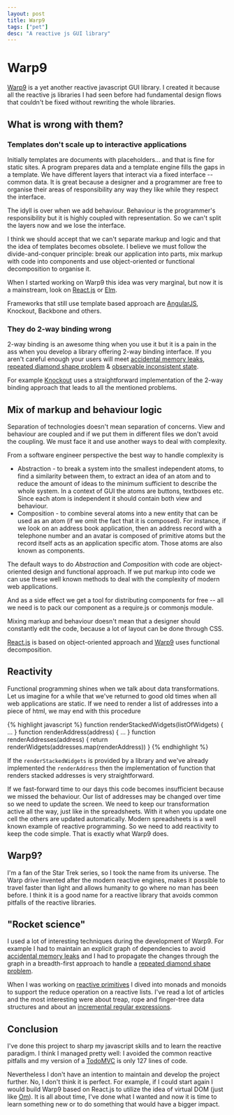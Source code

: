 ```yaml
---
layout: post
title: Warp9
tags: ["pet"]
desc: "A reactive js GUI library"
---
```


<h1>Warp9</h1>

[Warp9](http://rystsov.github.io/warp9) is a yet another reactive javascript GUI library. I created it because all the reactive js libraries I had seen before had fundamental design flows that couldn't be fixed without rewriting the whole libraries. 

<h2>What is wrong with them?</h2>

<h3>Templates don't scale up to interactive applications</h3>

Initially templates are documents with placeholders... and that is fine for static sites. A program prepares data and a template engine fills the gaps in a template. We have different layers that interact via a fixed interface -- common data. It is great because a designer and a programmer are free to organise their areas of responsibility any way they like while they respect the interface.

The idyll is over when we add behaviour. Behaviour is the programmer's responsibility but it is highly coupled with representation. So we can't split the layers now and we lose the interface.

I think we should accept that we can't separate markup and logic and that the idea of templates becomes obsolete. I believe we must follow the divide-and-conquer principle: break our application into parts, mix markup with code into components and use object-oriented or functional decomposition to organise it.

When I started working on Warp9 this idea was very marginal, but now it is a mainstream, look on [React.js](http://facebook.github.io/react) or [Elm](http://elm-lang.org).

Frameworks that still use template based approach are [AngularJS](https://angularjs.org), Knockout, Backbone and others.

<h3>They do 2-way binding wrong</h3>

2-way binding is an awesome thing when you use it but it is a pain in the ass when you develop a library offering 2-way binding interface. If you aren't careful enough your users will meet [accidental memory leaks](http://rystsov.github.io/warp9/pages/competitors/leaks/leaks.html), [repeated diamond shape problem](http://rystsov.github.io/warp9/pages/competitors/diamond/diamond.html) & [observable inconsistent state](http://rystsov.github.io/warp9/pages/competitors/consistency/consistency.html).

For example [Knockout](http://knockoutjs.com) uses a straightforward implementation of the 2-way binding approach that leads to all the mentioned problems.

<h2>Mix of markup and behaviour logic</h2>

Separation of technologies doesn't mean separation of concerns. View and behaviour are coupled and if we put them in different files we don't avoid the coupling. We must face it and use another ways to deal with complexity.

From a software engineer perspective the best way to handle complexity is 
 * Abstraction - to break a system into the smallest independent atoms, to find a similarity between them, to extract an idea of an atom and to reduce the amount of ideas to the minimum sufficient to describe the whole system. In a context of GUI the atoms are buttons, textboxes etc. Since each atom is independent it should contain both view and behaviour.
 * Composition - to combine several atoms into a new entity that can be used as an atom (if we omit the fact that it is composed). For instance, if we look on an address book application, then an address record with a telephone number and an avatar is composed of primitive atoms but the record itself acts as an application specific atom. Those atoms are also known as components.

The default ways to do *Abstraction* and *Composition* with code are object-oriented design and functional approach. If we put markup into code we can use these well known methods to deal with the complexity of modern web applications.

And as a side effect we get a tool for distributing components for free -- all we need is to pack our component as a require.js or commonjs module.

Mixing markup and behaviour doesn't mean that a designer should constantly edit the code, because a lot of layout can be done through CSS.

[React.js](http://facebook.github.io/react) is based on object-oriented approach and [Warp9](http://rystsov.github.io/warp9) uses functional decomposition.

<h2>Reactivity</h2>

Functional programming shines when we talk about data transformations. Let us imagine for a while that we've returned to good old times when all web applications are static. If we need to render a list of addresses into a piece of html, we may end with this procedure

{% highlight javascript %}
function renderStackedWidgets(listOfWidgets) { ... }
function renderAddress(address) { ... }
function renderAddresses(address) {
    return renderWidgets(addresses.map(renderAddress))
}
{% endhighlight %}

If the `renderStackedWidgets` is provided by a library and we've already implemented the `renderAddress` then the implementation of function that renders stacked addresses is very straightforward.

If we fast-forward time to our days this code becomes insufficient because we missed the behaviour. Our list of addresses may be changed over time so we need to update the screen. We need to keep our transformation active all the way, just like in the spreadsheets. With it when you update one cell the others are updated automatically. Modern spreadsheets is a well known example of reactive programming. So we need to add reactivity to keep the code simple. That is exactly what Warp9 does.

<h2>Warp9?</h2>

I'm a fan of the Star Trek series, so I took the name from its universe. The Warp drive invented after the modern reactive engines, makes it possible to travel faster than light and allows humanity to go where no man has been before. I think it is a good name for a reactive library that avoids common pitfalls of the reactive libraries.

<h2>"Rocket science"</h2>

I used a lot of interesting techniques during the development of Warp9. For example I had to maintain an explicit graph of dependencies to avoid [accidental memory leaks](http://rystsov.github.io/warp9/pages/competitors/leaks/leaks.html) and I had to propagate the changes through the graph in a breadth-first approach to handle a [repeated diamond shape problem](http://rystsov.github.io/warp9/pages/competitors/diamond/diamond.html).

When I was working on [reactive primitives](http://rystsov.github.io/warp9/pages/docs/reactive_primitives.html) I dived into monads and monoids to support the reduce operation on a reactive lists. I've read a lot of articles and the most interesting were about treap, rope and finger-tree data structures and about an [incremental regular expressions](http://blog.sigfpe.com/2009/01/fast-incremental-regular-expression.html).

<h2>Conclusion</h2>

I've done this project to sharp my javascript skills and to learn the reactive paradigm. I think I managed pretty well: I avoided the common reactive pitfalls and my version of a [TodoMVC](http://rystsov.github.io/warp9/examples/todomvc/todomvc.html) is only 127 lines of code.

Nevertheless I don't have an intention to maintain and develop the project further. No, I don't think it is perfect. For example, if I could start again I would build Warp9 based on React.js to utilize the idea of virtual DOM (just like [Om](http://swannodette.github.io/2013/12/17/the-future-of-javascript-mvcs)). It is all about time, I've done what I wanted and now it is time to learn something new or to do something that would have a bigger impact.